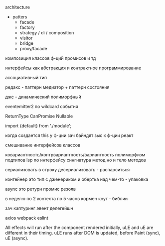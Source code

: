 architecture
- patters
  - facade
  - factory
  - strategy / di / composition 
  - visitor
  - bridge
  - proxy/facade


композиция классов
ф-ций промисов и тд

интерфейсы как абстракция и контрактное программирование


ассоциативный тип

редакс - паттерн медиатор + паттерн состояния


джс - динамический полиморфный


eventemitter2 по wildcard события

ReturnType
CanPromise
Nullable

import {default} from './module';

когда создается this у ф-ции зач байндят зыс к ф-ции
реакт

смешивание интерфейсов классов

ковариантность/контрвариантность/вариантность
полиморфизм подтипов
lsp по интерфейсу сингнатура метод но и тело методов 

сериализовать в строку
десериализовать - распарситься

контейнер это тип с дженериком
и обертка над чем-то - упаковка 

async это ретурн промис резолв

в неделю по 2 контеста по 5 часов
кормен кнут - библии

зач каптуринг
эвент делегейшн

axios
webpack
eslint

All effects will run after the component rendered initially, uLE and uE are different in their timing.
uLE runs after DOM is updated, before Paint (sync), uE (async).

